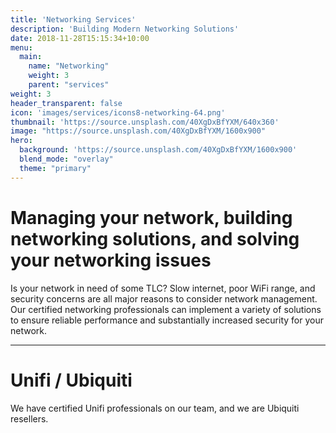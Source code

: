 ```yaml
---
title: 'Networking Services'
description: 'Building Modern Networking Solutions'
date: 2018-11-28T15:15:34+10:00
menu:
  main:
    name: "Networking"
    weight: 3
    parent: "services"
weight: 3
header_transparent: false
icon: 'images/services/icons8-networking-64.png'
thumbnail: 'https://source.unsplash.com/40XgDxBfYXM/640x360'
image: "https://source.unsplash.com/40XgDxBfYXM/1600x900"
hero:
  background: 'https://source.unsplash.com/40XgDxBfYXM/1600x900'
  blend_mode: "overlay"
  theme: "primary"
---
```


# Managing your network, building networking solutions, and solving your networking issues

Is your network in need of some TLC? Slow internet, poor WiFi range, and security concerns are all major reasons to consider network management. Our certified networking professionals can implement a variety of solutions to ensure reliable performance and substantially increased security for your network.

--------------------------------------

# Unifi / Ubiquiti

We have certified Unifi professionals on our team, and we are Ubiquiti resellers.
